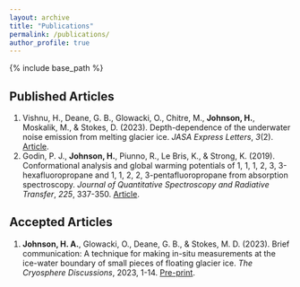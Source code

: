 ```yaml
---
layout: archive
title: "Publications"
permalink: /publications/
author_profile: true
---
```


{% include base_path %}

## Published Articles
1. Vishnu, H., Deane, G. B., Glowacki, O., Chitre, M., <b>Johnson, H.</b>, Moskalik, M., & Stokes, D. (2023). Depth-dependence of the underwater noise emission from melting glacier ice. <em>JASA Express Letters</em>, <em>3</em>(2). [Article](https://doi.org/10.1121/10.0017348).
2. Godin, P. J., <b>Johnson, H.</b>, Piunno, R., Le Bris, K., & Strong, K. (2019). Conformational analysis and global warming potentials of 1, 1, 1, 2, 3, 3-hexafluoropropane and 1, 1, 2, 2, 3-pentafluoropropane from absorption spectroscopy. <em>Journal of Quantitative Spectroscopy and Radiative Transfer</em>, <em>225</em>, 337-350. [Article](https://doi.org/10.1016/j.jqsrt.2019.01.003).

## Accepted Articles
1. <b>Johnson, H. A.</b>, Glowacki, O., Deane, G. B., & Stokes, M. D. (2023). Brief communication: A technique for making in-situ measurements at the ice-water boundary of small pieces of floating glacier ice. <em>The Cryosphere Discussions</em>, 2023, 1-14. [Pre-print](https://doi.org/10.5194/tc-2023-98).
